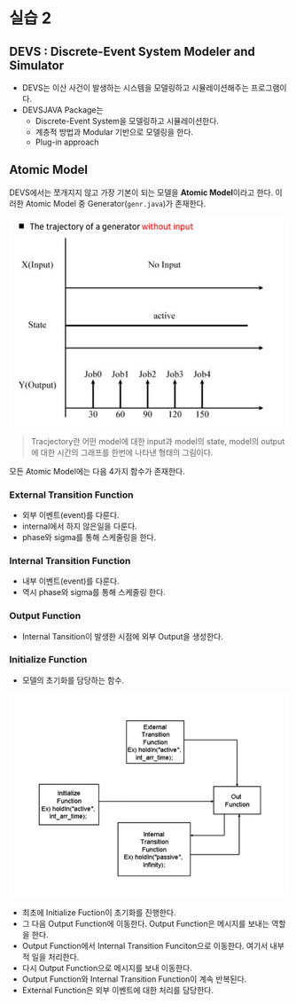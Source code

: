 # 실습 2

## DEVS : Discrete-Event System Modeler and Simulator

- DEVS는 이산 사건이 발생하는 시스템을 모델링하고 시뮬레이션해주는 프로그램이다.
- DEVSJAVA Package는
  - Discrete-Event System을 모델링하고 시뮬레이션한다.
  - 계층적 방법과 Modular 기반으로 모델링을 한다.
  - Plug-in approach

## Atomic Model

DEVS에서는 쪼개지지 않고 가장 기본이 되는 모델을 **Atomic Model**이라고 한다. 이러한 Atomic Model 중 Generator(`genr.java`)가 존재한다.

![1](image/1.png)

> Tracjectory란 어떤 model에 대한 input과 model의 state, model의 output에 대한 시간의 그래프를 한번에 나타낸 형태의 그림이다.

모든 Atomic Model에는 다음 4가지 함수가 존재한다.

### External Transition Function

- 외부 이벤트(event)를 다룬다.
- internal에서 하지 않은일을 다룬다.
- phase와 sigma를 통해 스케줄링을 한다.

### Internal Transition Function

- 내부 이벤트(event)를 다룬다.
- 역시 phase와 sigma를 통해 스케줄링 한다.

### Output Function

- Internal Tansition이 발생한 시점에 외부 Output을 생성한다.

### Initialize Function

- 모델의 초기화를 담당하는 함수.

![2](image/2.png)

- 최초에 Initialize Fuction이 초기화를 진행한다.
- 그 다음 Output Function에 이동한다. Output Function은 메시지를 보내는 역할을 한다.
- Output Function에서 Internal Transition Funciton으로 이동한다. 여기서 내부적 일을 처리한다.
- 다시 Output Function으로 메시지를 보내 이동한다.
- Output Function와 Internal Transition Function이 계속 반복된다.
- External Function은 외부 이벤트에 대한 처리를 담당한다.

